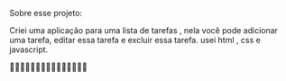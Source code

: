 Sobre esse projeto:

Criei uma aplicação para uma lista de tarefas , nela você pode adicionar uma tarefa, editar essa tarefa e excluir essa tarefa.
usei html , css e javascript.

💖💖💖💖💖💖💖💖💖💖💖💖💖💖💖
